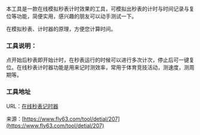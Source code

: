 本工具是一款在线模拟秒表计时效果的工具，可模拟出秒表的计时与时间记录与复位等功能，简便实用，感兴趣的朋友可以动手测试一下。

在模拟秒表、计时器的原理，方便您计算时间。

### 工具说明：
点开始后秒表即开始计时，在秒表运行的时候可以进行多次计次，停止后可一键复位。在线秒表计时器功能是用来记时测效率，常用于体育竞技活动，测速度，测周期等。

### 工具地址
URL：[在线秒表记时器](https://www.fly63.com/tool/miaobiao/)

来源：[https://www.fly63.com/tool/detial/207](https://www.fly63.com/tool/detial/207)
